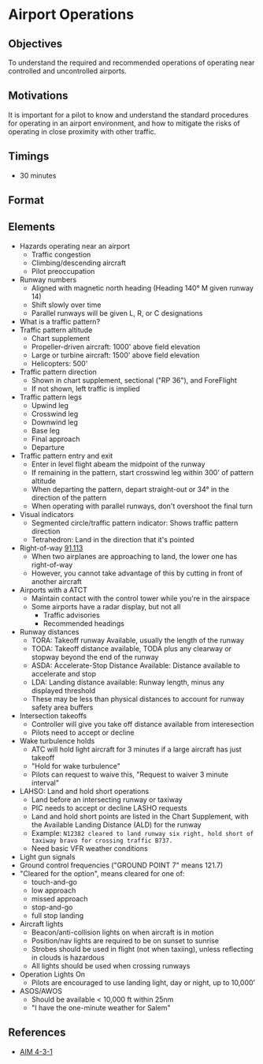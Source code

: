 # Airport Operations

## Objectives

To understand the required and recommended operations of operating near controlled and uncontrolled airports.

## Motivations

It is important for a pilot to know and understand the standard procedures for operating in an airport environment, and how to mitigate the risks of operating in close proximity with other traffic.

## Timings

- 30 minutes

## Format

## Elements

- Hazards operating near an airport
  - Traffic congestion
  - Climbing/descending aircraft
  - Pilot preoccupation
- Runway numbers
  - Aligned with magnetic north heading (Heading 140&deg; M given runway 14)
  - Shift slowly over time
  - Parallel runways will be given L, R, or C designations
- What is a traffic pattern?
- Traffic pattern altitude
  - Chart supplement
  - Propeller-driven aircraft: 1000' above field elevation
  - Large or turbine aircraft: 1500' above field elevation
  - Helicopters: 500'
- Traffic pattern direction
  - Shown in chart supplement, sectional ("RP 36"), and ForeFlight
  - If not shown, left traffic is implied
- Traffic pattern legs
  - Upwind leg
  - Crosswind leg
  - Downwind leg
  - Base leg
  - Final approach
  - Departure
- Traffic pattern entry and exit
  - Enter in level flight abeam the midpoint of the runway
  - If remaining in the pattern, start crosswind leg within 300' of pattern altitude
  - When departing the pattern, depart straight-out or 34&deg; in the direction of the pattern
  - When operating with parallel runways, don't overshoot the final turn
- Visual indicators
  - Segmented circle/traffic pattern indicator: Shows traffic pattern direction
  - Tetrahedron: Land in the direction that it's pointed
- Right-of-way [91.113](/_references/14-CFR/91.113)
  - When two airplanes are approaching to land, the lower one has right-of-way
  - However, you cannot take advantage of this by cutting in front of another aircraft
- Airports with a ATCT
  - Maintain contact with the control tower while you're in the airspace
  - Some airports have a radar display, but not all
    - Traffic advisories
    - Recommended headings
- Runway distances
  - TORA: Takeoff runway Available, usually the length of the runway
  - TODA: Takeoff distance available, TODA plus any clearway or stopway beyond the end of the runway
  - ASDA: Accelerate-Stop Distance Available: Distance available to accelerate and stop
  - LDA: Landing distance available: Runway length, minus any displayed threshold
  - These may be less than physical distances to account for runway safety area buffers
- Intersection takeoffs
  - Controller will give you take off distance available from interesection
  - Pilots need to accept or decline
- Wake turbulence holds
  - ATC will hold light aircraft for 3 minutes if a large aircraft has just takeoff
  - "Hold for wake turbulence"
  - Pilots can request to waive this, "Request to waiver 3 minute interval"
- LAHSO: Land and hold short operations
  - Land before an intersecting runway or taxiway
  - PIC needs to accept or decline LASHO requests
  - Land and hold short points are listed in the Chart Supplement, with the Available Landing Distance (ALD) for the runway
  - Example: `N12382 cleared to land runway six right, hold short of taxiway bravo for crossing traffic B737.`
  - Need basic VFR weather conditions
- Light gun signals
- Ground control frequencies ("GROUND POINT 7" means 121.7)
- "Cleared for the option", means cleared for one of:
  - touch-and-go
  - low approach
  - missed approach
  - stop-and-go
  - full stop landing
- Aircraft lights
  - Beacon/anti-collision lights on when aircraft is in motion
  - Position/nav lights are required to be on sunset to sunrise
  - Strobes should be used in flight (not when taxiing), unless reflecting in clouds is hazardous
  - All lights should be used when crossing runways
- Operation Lights On
  - Pilots are encouraged to use landing light, day or night, up to 10,000'
- ASOS/AWOS
  - Should be available &lt; 10,000 ft within 25nm
  - "I have the one-minute weather for Salem"

## References

- [AIM 4-3-1](/_references/AIM/4-3-1)
